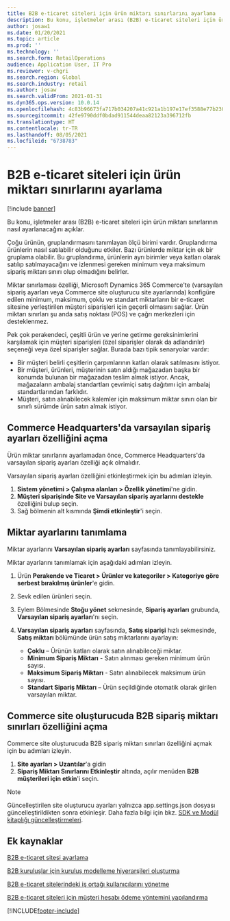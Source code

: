 ```yaml
---
title: B2B e-ticaret siteleri için ürün miktarı sınırlarını ayarlama
description: Bu konu, işletmeler arası (B2B) e-ticaret siteleri için ürün miktarı sınırlarının nasıl ayarlanacağını açıklar.
author: josaw1
ms.date: 01/20/2021
ms.topic: article
ms.prod: ''
ms.technology: ''
ms.search.form: RetailOperations
audience: Application User, IT Pro
ms.reviewer: v-chgri
ms.search.region: Global
ms.search.industry: retail
ms.author: josaw
ms.search.validFrom: 2021-01-31
ms.dyn365.ops.version: 10.0.14
ms.openlocfilehash: 4c83b96673fa717b034207a41c921a1b197e17ef3588e77b2304ec9e27fa93a6
ms.sourcegitcommit: 42fe9790ddf0bdad911544deaa82123a396712fb
ms.translationtype: HT
ms.contentlocale: tr-TR
ms.lasthandoff: 08/05/2021
ms.locfileid: "6738783"
---
```

# <a name="set-product-quantity-limits-for-b2b-e-commerce-sites"></a>B2B e-ticaret siteleri için ürün miktarı sınırlarını ayarlama

[!include [banner](../../includes/banner.md)]

Bu konu, işletmeler arası (B2B) e-ticaret siteleri için ürün miktarı sınırlarının nasıl ayarlanacağını açıklar.

Çoğu ürünün, gruplandırmasını tanımlayan ölçü birimi vardır. Gruplandırma ürünlerin nasıl satılabilir olduğunu etkiler. Bazı ürünlerde miktar için ek bir gruplama olabilir. Bu gruplandırma, ürünlerin ayrı birimler veya katları olarak satılıp satılmayacağını ve izlenmesi gereken minimum veya maksimum sipariş miktarı sınırı olup olmadığını belirler.

Miktar sınırlaması özelliği, Microsoft Dynamics 365 Commerce'te (varsayılan sipariş ayarları veya Commerce site oluşturucu site ayarlarında) konfigüre edilen minimum, maksimum, çoklu ve standart miktarların bir e-ticaret sitesine yerleştirilen müşteri siparişleri için geçerli olmasını sağlar. Ürün miktarı sınırları şu anda satış noktası (POS) ve çağrı merkezleri için desteklenmez.

Pek çok perakendeci, çeşitli ürün ve yerine getirme gereksinimlerini karşılamak için müşteri siparişleri (özel siparişler olarak da adlandırılır) seçeneği veya özel siparişler sağlar. Burada bazı tipik senaryolar vardır:

- Bir müşteri belirli çeşitlerin çarpımlarının katları olarak satılmasını istiyor.
- Bir müşteri, ürünleri, müşterinin satın aldığı mağazadan başka bir konumda bulunan bir mağazadan teslim almak istiyor. Ancak, mağazaların ambalaj standartları çevrimiçi satış dağıtımı için ambalaj standartlarından farklıdır.
- Müşteri, satın alınabilecek kalemler için maksimum miktar sınırı olan bir sınırlı sürümde ürün satın almak istiyor.

## <a name="turn-on-the-default-order-settings-feature-in-commerce-headquarters"></a>Commerce Headquarters'da varsayılan sipariş ayarları özelliğini açma

Ürün miktar sınırlarını ayarlamadan önce, Commerce Headquarters'da varsayılan sipariş ayarları özelliği açık olmalıdır.

Varsayılan sipariş ayarları özelliğini etkinleştirmek için bu adımları izleyin.

1. **Sistem yönetimi \> Çalışma alanları \> Özellik yönetimi**'ne gidin.
1. **Müşteri siparişinde Site ve Varsayılan sipariş ayarlarını destekle** özelliğini bulup seçin.
1. Sağ bölmenin alt kısmında **Şimdi etkinleştir**'i seçin. 

## <a name="define-quantity-settings"></a>Miktar ayarlarını tanımlama 

Miktar ayarlarını **Varsayılan sipariş ayarları** sayfasında tanımlayabilirsiniz.

Miktar ayarlarını tanımlamak için aşağıdaki adımları izleyin. 

1. Ürün **Perakende ve Ticaret \> Ürünler ve kategoriler \> Kategoriye göre serbest bırakılmış ürünler**'e gidin.
1. Sevk edilen ürünleri seçin.
1. Eylem Bölmesinde **Stoğu yönet** sekmesinde, **Sipariş ayarları** grubunda, **Varsayılan sipariş ayarları**'nı seçin. 
1. **Varsayılan sipariş ayarları** sayfasında, **Satış siparişi** hızlı sekmesinde, **Satış miktarı** bölümünde ürün satış miktarlarını ayarlayın:

    - **Çoklu** – Ürünün katları olarak satın alınabileceği miktar.
    - **Minimum Sipariş Miktarı** - Satın alınması gereken minimum ürün sayısı.
    - **Maksimum Sipariş Miktarı** - Satın alınabilecek maksimum ürün sayısı.
    - **Standart Sipariş Miktarı** – Ürün seçildiğinde otomatik olarak girilen varsayılan miktar.

## <a name="turn-on-the-b2b-order-quantity-limits-feature-in-commerce-site-builder"></a>Commerce site oluşturucuda B2B sipariş miktarı sınırları özelliğini açma

Commerce site oluşturucuda B2B sipariş miktarı sınırları özelliğini açmak için bu adımları izleyin.

1. **Site ayarları \> Uzantılar**'a gidin
1. **Sipariş Miktarı Sınırlarını Etkinleştir** altında, açılır menüden **B2B müşterileri için etkin**'i seçin. 

> [!NOTE] 
> Güncelleştirilen site oluşturucu ayarları yalnızca app.settings.json dosyası güncelleştirildikten sonra etkinleşir. Daha fazla bilgi için bkz. [SDK ve Modül kitaplığı güncelleştirmeleri](../e-commerce-extensibility/sdk-updates.md#update-the-appsettingsjson-file).

## <a name="additional-resources"></a>Ek kaynaklar

[B2B e-ticaret sitesi ayarlama](set-up-b2b-site.md)

[B2B kuruluşlar için kuruluş modelleme hiyerarşileri oluşturma](org-model.md)

[B2B e-ticaret sitelerindeki iş ortağı kullanıcılarını yönetme](manage-b2b-users.md)

[B2B e-ticaret siteleri için müşteri hesabı ödeme yöntemini yapılandırma](payment-method.md)


[!INCLUDE[footer-include](../../includes/footer-banner.md)]